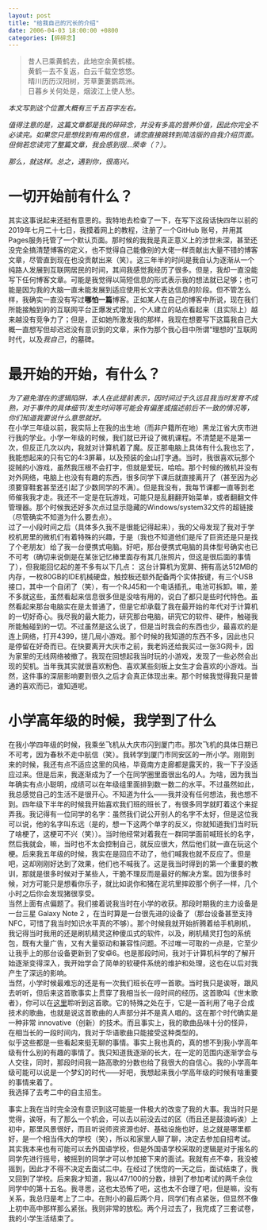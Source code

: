 ```yaml
---
layout: post
title: "给我自己的冗长的介绍"
date: 2006-04-03 18:00:00 +0800
categories: [碎碎念]
---
```


> 昔人已乘黄鹤去，此地空余黄鹤楼。  
> 黄鹤一去不复返，白云千载空悠悠。  
> 晴川历历汉阳树，芳草萋萋鹦鹉洲。  
> 日暮乡关何处是，烟波江上使人愁。  
  
<!--more-->

*本文写到这个位置大概有三千五百字左右。*  
  
*值得注意的是，这篇文章都是我的碎碎念，并没有多高的营养价值，因此你完全不必读完。如果您只是想找到有用的信息，请您直接跳转到简洁版的自我介绍页面。但倘若您读完了整篇文章，我会感到很...荣幸（？）。*  
  
*那么，就这样。总之，遇到你，很高兴。*  
  
 # 一切开始前有什么？  
  
其实这事说起来还挺有意思的。我特地去检查了一下，在写下这段话快四年以前的2019年七月二十七日，我摸着网上的教程，注册了一个GitHub 账号，并用其Pages服务托管了一个默认页面。那时候的我我是真正意义上的涉世未深，甚至还没完全搞清楚博客的定义，也不觉得自己能像别的大佬一样贡献出大量不错的博客文章，尽管直到现在也没贡献出来（笑）。这三年半的时间是我自认为逐渐从一个纯路人发展到互联网居民的时间，其间我感觉我经历了很多。但是，我却一直没能写下任何博客文章。可能是我觉得以简短信息的形式表示我的想法就已足够；也可能是因为我的大脑一直未能发展到适应使用长文字表达信息的阶段。但不管怎么样，我确实一直没有写过**哪怕一篇**博客。正如某人在自己的博客中所说，现在我们所能接触到的的互联网平台正爆发式增加，个人建立的站点看起来（且实际上）越来越没有竞争力了；但是，正如她所激发我的那样，我现在想要写下这篇我自己大概一直想写但却迟迟没有意识到的文章，来作为那个我心目中所谓“理想的”互联网时代，以及*我自己*，的墓碑。  
  
# 最开始的开始，有什么？  
  
*为了避免潜在的逻辑陷阱，本人在此提前表示，因时间过于久远且我当时发育不成熟，对于事件的具体细节/发生时间等可能会有偏差或描述前后不一致的情况等，你们知道我要说什么意思就好。*  
在小学三年级以前，我实际上在我的出生地（而非户籍所在地）黑龙江省大庆市进行我的学业。小学一年级的时候，我们就已开设了微机课程。不清楚是不是第一次，但反正几次以内，我就对计算机着了魔。反正那电脑上具体有什么我也忘了，我能想起来的只有它的4:3屏幕，以及预装的金山打字通。当时，我很喜欢玩那个捉贼的小游戏，虽然我压根不会打字，但就是爱玩，哈哈。那个时候的微机并没有对外网络，电脑上也没有有趣的东西，很多同学下课后就直接离开了（甚至因为必须要穿鞋套甚至还引起了少数同学的不满）。但是我没有，我每节课都一直等到老师催我我才走。我还不一定是在玩游戏，可能只是乱翻翻开始菜单，或者翻翻文件管理器。那个时候我还好多次点过显示隐藏的Windows/system32文件的超链接（尽管确实不知道为什么要去点）。  
过了一小段时间之后（具体多久我不是很能记得起来），我的父母发现了我对于学校机房里的微机们有着特殊的兴趣，于是（我也不知道他们是斥了巨资还是只是找了个老朋友）给了我一台便携式电脑。好吧，那台便携式电脑的具体型号确实也已不可考（确切来说倒是在某张记忆棒里面存有其几张照片，但这是很后面的事情了），但我能回忆起的差不多有以下几点： 这台计算机为宽屏、拥有高达512MB的内存，一枚80GB的IDE机械硬盘，触控板还额外配备两个实体按键，有三个USB接口，其中一个自闭了（笑），有一个RJ45和一个电话插孔，电池可拆卸。嘛，差不多就这些，虽然看起来信息很多但是没啥有用的，说白了都只是些时代特色。虽然看起来那台电脑实在是太普通了，但是它却承载了我在最开始的年代对于计算机的一切好奇心。我尽我的最大能力，研究那台电脑，研究它的软件、硬件，触碰我所能触碰到的一切。不过虽然是这么说了，但是当时我会的东西也少，最喜欢的是连上网络，打开4399，搓几局小游戏。那个时候的我知道的东西不多，因此也只是停留在好奇而已。在快要离开大庆市之前，我老妈还给我买过一张3G网卡，因为家里的无线网络被撤了。我现在回想起我当时玩的小游戏，发现了一些必然会出现的契机。当年我其实就很喜欢粉色、喜欢某些刻板上女生才会喜欢的小游戏。当然，这件事的深层影响要到很久之后才会真正体现出来。那个时候我觉得我只是普通的喜欢而已，谁知道呢。  
  
# 小学高年级的时候，我学到了什么
  
在我小学四年级的时候，我乘坐飞机从大庆市闪到厦门市。那次飞机的具体日期已不可考，因为春秋不走中航信（笑）。我转学到厦门市同安区的一所小学。刚刚到来的时候，我还有点不适应这里的风格，毕竟南方走廊都是露天的，我一下子没适应过来。但是后来，我逐渐成为了一个在同学圈里面很出名的人。为啥，因为我当年确实有点小聪明，成绩可以在年级组里面排到数一数二的水平。不过虽然如此，我总感觉自己的生活不是很开心。不知道为什么——我并没有任何想法，我也想不到。四年级下半年的时候我开始喜欢我们班的班长了，有很多同学就盯着这个来捉弄我。我记得有一位同学的名字：虽然我们说公开别人的名字不太好，但是这位我可以说，他的名字叫东远（是的，想一下这两个单字的反义，你就知道我们当时玩了啥梗了，这梗可不兴（笑））。当时他经常对着我在一群同学面前喊班长的名字，然后我就会，嘛，当时也不太会控制自己，就反应很大，然后他们就一直在玩这个梗。后来我五年级的时候，我实在是回应不动了，他们喊我也就不反应了。但是吧，这却刚刚好达到了效果，他们也不喊我了。这是我当时得到的第一个重要的教训，那就是很多时候对于某些人，干脆不理反而是最好的解决方案。因为很多时候，对方可能只是想看你乐子，就比如说你和猪在泥坑里摔跤那个例子一样，几个小时之后你会发现猪很享受。  
当然上面有点偏题了。我们接着说我当时在小学的收获。那段时期我的主力设备是一台三星 Galaxy Note 2 ，在当时算是一台很先进的设备了（那台设备甚至支持NFC，可惜了我当时知识水平真的不够）。那个时候我就开始折腾着给手机刷机，我记得当时我用的还是刷机精灵这种傻瓜式的软件，以及，刷机精灵打包的系统包，既有大量广告，又有大量驱动和兼容性问题。不过唯一可取的一点是，它至少让我手上的那台设备更新到了安卓6。也是那段时间，我对于计算机科学的了解开始逐渐变得深入，我开始学会了简单的软硬件系统的维护和处理，这也在以后对我产生了深远的影响。  
当然，小学时候最难忘的还是有一次我们班长在哼一首歌。当时我只是诶呀，跟风去听听，但后来这首歌事实上贯穿了我相当长一段时间的经历。这首歌叫《世末歌者》，你可以在[这里](https://y.music.163.com/m/song?id=429460239)聆听到这首歌。它的特殊之处在于，它是一首利用了电子合成技术的歌曲，也就是说这首歌曲的人声部分并不是真人唱的。这在那个时代确实是一种非常 innovative（创新）的技术。而且事实上，我的歌曲品味十分的怪异，在相当长的一段时间内，我对于华语歌曲只能接受这种类型的。  
似乎这些都是一些看起来挺无聊的事情。事实上我也真的，真的想不到我小学高年级有什么别的有趣的事情了。我只知道我逐渐的长大，在一定的范围内逐渐学会与人交往，同时，那段时间我一路高歌的分数也给了我很大的自信心。我的小学高年级可能可以说是一个梦幻的时代——好吧，我想起来我小学高年级的时候有啥重要的事情来着了。  
我选择了去考二中的自主招生。  
  
事实上我在当时完全没有意识到这可能是一件极大的改变了我的大事。我当时只是觉得，诶呀，有了那么一个机会，可以去以前没去过的区（而且还是鼓浪屿诶）上初中，那里风景很好，而且听说师资资源也好、基础设施也好，总之就是哪里都好，是一个相当伟大的学校（笑），所以和家里人聊了聊，决定去参加自招考试。其实我本来也有可能可以去外国语学校，但是外国语学校采取的逻辑是对于报名的同学先进行摇号，被摇到的同学才可以参加接下来的面试。我就有点不幸，我没被摇到，因此才不得不决定去面试二中。在经过了恍惚的一天之后，面试结束了，我又回到了学校。后来我才知道，我以47/100的分数，排到了参加考试的两千余位同学中的第十五名。我寻思，这也太恐怖了吧，这也太不合理了吧，但是嘛，没有关系，我总归是考上了二中。在附小的最后两个月，同学们有点紧张，但显然不像上初中高中那样那么紧张。我则非常的放松。两个月过去了，我完成了三套试卷，我的小学生活结束了。  
